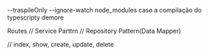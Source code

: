 --traspileOnly --ignore-watch node_modules caso a compilação do typescripty demore 


Routes
// Service Parttrn
// Repository Pattern(Data Mapper)

// index, show, create, update, delete